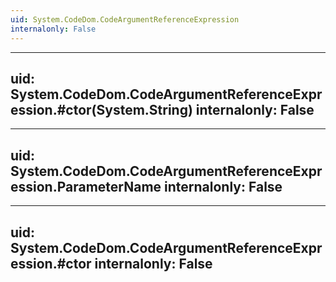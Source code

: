 ```yaml
---
uid: System.CodeDom.CodeArgumentReferenceExpression
internalonly: False
---
```


---
uid: System.CodeDom.CodeArgumentReferenceExpression.#ctor(System.String)
internalonly: False
---

---
uid: System.CodeDom.CodeArgumentReferenceExpression.ParameterName
internalonly: False
---

---
uid: System.CodeDom.CodeArgumentReferenceExpression.#ctor
internalonly: False
---

